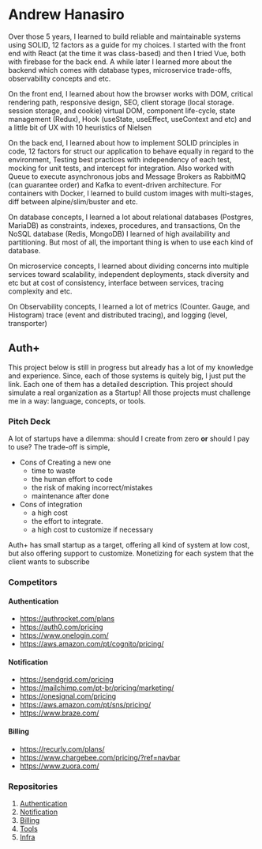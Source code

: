 # Andrew Hanasiro

Over those 5 years, I learned to build reliable and maintainable systems using SOLID, 12 factors as a guide for my choices. I started with the front end with React (at the time it was class-based) and then I tried Vue, both with firebase for the back end. A while later I learned more about the backend which comes with database types, microservice trade-offs, observability concepts and etc.

On the front end, I learned about how the browser works with DOM, critical rendering path, responsive design, SEO, client storage (local storage. session storage, and cookie) virtual DOM, component life-cycle, state management (Redux), Hook (useState, useEffect, useContext and etc) and a little bit of UX with 10 heuristics of Nielsen
 
On the back end, I learned about how to implement SOLID principles in code, 12 factors for struct our application to behave equally in regard to the environment, Testing best practices with independency of each test, mocking for unit tests, and intercept for integration. Also worked with Queue to execute asynchronous jobs and Message Brokers as RabbitMQ (can guarantee order) and Kafka to event-driven architecture. For containers with Docker, I learned to build custom images with multi-stages, diff between alpine/slim/buster and etc.

On database concepts, I learned a lot about relational databases (Postgres, MariaDB) as constraints, indexes, procedures, and transactions, On the NoSQL database (Redis, MongoDB) I learned of high availability and partitioning. But most of all, the important thing is when to use each kind of database.

On microservice concepts, I learned about dividing concerns into multiple services toward scalability, independent deployments, stack diversity and etc but at cost of consistency, interface between services, tracing complexity and etc.

On Observability concepts, I learned a lot of metrics (Counter. Gauge, and Histogram) trace (event and distributed tracing), and logging (level, transporter)

## Auth+

This project below is still in progress but already has a lot of my knowledge and experience. Since, each of those systems is quitely big, I just put the link. Each one of them has a detailed description. This project should simulate  a real organization as a Startup! All those projects must challenge me in a way: language, concepts, or tools.

### Pitch Deck

A lot of startups have a dilemma: should I create from zero **or** should I pay to use? The trade-off is simple,

- Cons of Creating a new one
  - time to waste
  - the human effort to code
  - the risk of making incorrect/mistakes
  - maintenance after done
- Cons of integration
  - a high cost
  - the effort to integrate.
  - a high cost to customize if necessary

Auth+ has small startup as a target, offering all kind of system at low cost, but also offering support to customize. Monetizing for each system that the client wants to subscribe

### Competitors

#### Authentication

- <https://authrocket.com/plans>
- <https://auth0.com/pricing>
- <https://www.onelogin.com/>
- <https://aws.amazon.com/pt/cognito/pricing/>

#### Notification

- <https://sendgrid.com/pricing>
- <https://mailchimp.com/pt-br/pricing/marketing/>
- <https://onesignal.com/pricing>
- <https://aws.amazon.com/pt/sns/pricing/>
- <https://www.braze.com/>

#### Billing

- <https://recurly.com/plans/>
- <https://www.chargebee.com/pricing/?ref=navbar>
- <https://www.zuora.com/>

### Repositories

1. [Authentication](https://github.com/auth-plus/auth-plus-authentication)
2. [Notification](https://github.com/auth-plus/auth-plus-notification)
3. [Billing](https://github.com/auth-plus/auth-plus-billing)
4. [Tools](https://github.com/auth-plus/auth-plus-tools)
5. [Infra](https://github.com/auth-plus/auth-plus-infra)

